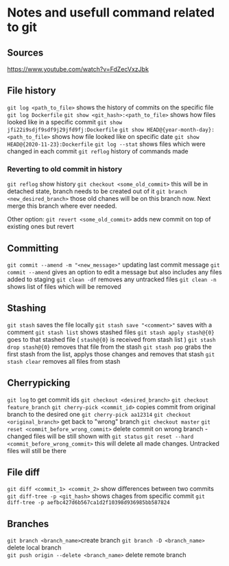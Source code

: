 # Notes and usefull command related to git

## Sources

https://www.youtube.com/watch?v=FdZecVxzJbk

## File history

`git log <path_to_file>` shows the history of commits on the specific file
`git log Dockerfile`
`git show <git_hash>:<path_to_file>` shows how files looked like in a specific commit
`git show jfi22i9sdjf9sdf9j29jfd9fj:Dockerfile`
`git show HEAD@{year-month-day}:<path_to_file>` shows how file looked like on specific date
`git show HEAD@{2020-11-23}:Dockerfile`
`git log --stat` shows files which were changed in each commit
`git reflog` history of commands made

### Reverting to old commit in history

`git reflog` show history
`git checkout <some_old_commit>` this will be in detached state, branch needs to be created out of it
`git branch <new_desired_branch>` those old chanes will be on this branch now.
Next merge this branch where ever needed.

Other option:
`git revert <some_old_commit>` adds new commit on top of existing ones but revert

## Committing

`git commit --amend -m "<new_message>"` updating last commit message
`git commit --amend` gives an option to edit a message but also includes any files added to staging
`git clean -df` removes any untracked files
`git clean -n` shows list of files which will be removed

## Stashing

`git stash` saves the file locally
`git stash save "<comment>"` saves with a comment
`git stash list` shows stashed files
`git stash apply stash@{0}` goes to that stashed file (  `stash@{0}` is received from stash list )
`git stash drop stash@{0}` removes that file from the stash
`git stash pop` grabs the first stash from the list, applys those changes and removes that stash
`git stash clear` removes all files from stash


## Cherrypicking

`git log` to get commit ids
`git checkout <desired_branch>`
`git checkout feature_branch`
`git cherry-pick <commit_id>` copies commit from original branch to the desired one
`git cherry-pick aa12314`
`git checkout <original_branch>` get back to "wrong" branch
`git checkout master`
`git reset <commit_before_wrong_commit>` delete commit on wrong branch - changed files will be still shown with `git
status`
`git reset --hard <commit_before_wrong_commit>` this will delete all made changes. Untracked files will still be there

## File diff

`git diff <commit_1> <commit_2>` show differences between two commits
`git diff-tree -p <git_hash>` shows chages from specific commit
`git diff-tree -p aefbc427d6b567ca1d2f10398d936985bb587824`

## Branches

`git branch <branch_name>`create branch
`git branch -D <branch_name>` delete local branch  
`git push origin --delete <branch_name>` delete remote branch
